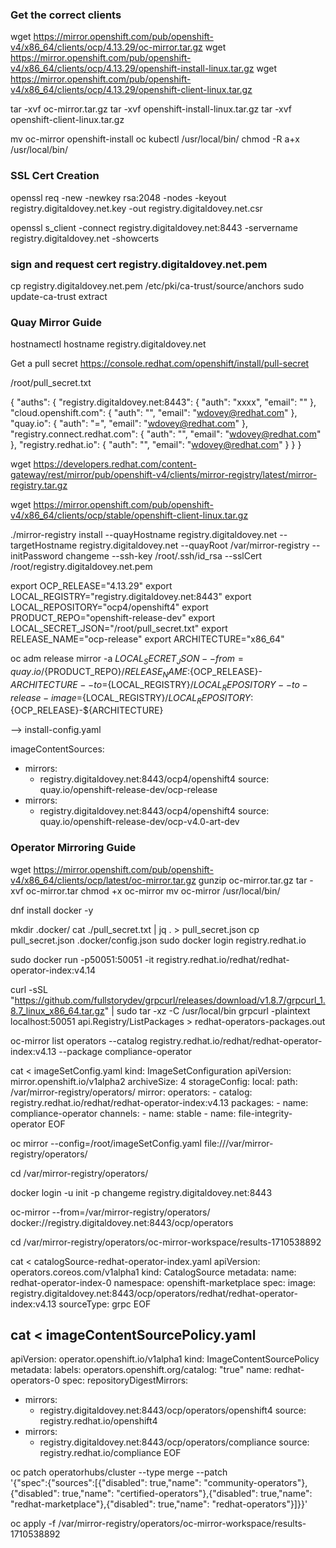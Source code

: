 ### Get the correct clients ###


wget https://mirror.openshift.com/pub/openshift-v4/x86_64/clients/ocp/4.13.29/oc-mirror.tar.gz
wget https://mirror.openshift.com/pub/openshift-v4/x86_64/clients/ocp/4.13.29/openshift-install-linux.tar.gz
wget https://mirror.openshift.com/pub/openshift-v4/x86_64/clients/ocp/4.13.29/openshift-client-linux.tar.gz

tar -xvf oc-mirror.tar.gz
tar -xvf openshift-install-linux.tar.gz
tar -xvf openshift-client-linux.tar.gz

mv oc-mirror openshift-install oc kubectl /usr/local/bin/
chmod -R a+x /usr/local/bin/ 

### SSL Cert Creation ###

openssl req -new -newkey rsa:2048 -nodes -keyout registry.digitaldovey.net.key -out registry.digitaldovey.net.csr

openssl s_client -connect registry.digitaldovey.net:8443 -servername registry.digitaldovey.net -showcerts

### sign and request cert registry.digitaldovey.net.pem ###

cp registry.digitaldovey.net.pem /etc/pki/ca-trust/source/anchors
sudo update-ca-trust extract

### Quay Mirror Guide ###

hostnamectl hostname registry.digitaldovey.net

Get a pull secret https://console.redhat.com/openshift/install/pull-secret

/root/pull_secret.txt

{
  "auths": {
    "registry.digitaldovey.net:8443": {
      "auth": "xxxx",
      "email": ""
    },
    "cloud.openshift.com": {
      "auth": "",
      "email": "wdovey@redhat.com"
    },
    "quay.io": {
      "auth": "=",
      "email": "wdovey@redhat.com"
    },
    "registry.connect.redhat.com": {
      "auth": "",
      "email": "wdovey@redhat.com"
    },
    "registry.redhat.io": {
      "auth": "",
      "email": "wdovey@redhat.com"
    }
  }
}

wget https://developers.redhat.com/content-gateway/rest/mirror/pub/openshift-v4/clients/mirror-registry/latest/mirror-registry.tar.gz

wget https://mirror.openshift.com/pub/openshift-v4/x86_64/clients/ocp/stable/openshift-client-linux.tar.gz

./mirror-registry install --quayHostname registry.digitaldovey.net --targetHostname registry.digitaldovey.net  --quayRoot /var/mirror-registry --initPassword changeme --ssh-key /root/.ssh/id_rsa --sslCert /root/registry.digitaldovey.net.pem

export OCP_RELEASE="4.13.29"
export LOCAL_REGISTRY="registry.digitaldovey.net:8443"
export LOCAL_REPOSITORY="ocp4/openshift4"
export PRODUCT_REPO="openshift-release-dev"
export LOCAL_SECRET_JSON="/root/pull_secret.txt"
export RELEASE_NAME="ocp-release"
export ARCHITECTURE="x86_64"  

oc adm release mirror -a ${LOCAL_SECRET_JSON} --from=quay.io/${PRODUCT_REPO}/${RELEASE_NAME}:${OCP_RELEASE}-${ARCHITECTURE} --to=${LOCAL_REGISTRY}/${LOCAL_REPOSITORY} --to-release-image=${LOCAL_REGISTRY}/${LOCAL_REPOSITORY}:${OCP_RELEASE}-${ARCHITECTURE}

--> install-config.yaml

imageContentSources:
- mirrors:
  - registry.digitaldovey.net:8443/ocp4/openshift4
  source: quay.io/openshift-release-dev/ocp-release
- mirrors:
  - registry.digitaldovey.net:8443/ocp4/openshift4
  source: quay.io/openshift-release-dev/ocp-v4.0-art-dev

### Operator Mirroring Guide ###

wget https://mirror.openshift.com/pub/openshift-v4/x86_64/clients/ocp/latest/oc-mirror.tar.gz
gunzip oc-mirror.tar.gz
tar -xvf oc-mirror.tar
chmod +x oc-mirror
mv oc-mirror /usr/local/bin/

dnf install docker -y

mkdir .docker/
cat ./pull_secret.txt | jq . > pull_secret.json
cp pull_secret.json .docker/config.json
sudo docker login registry.redhat.io

sudo docker run -p50051:50051 -it registry.redhat.io/redhat/redhat-operator-index:v4.14

curl -sSL "https://github.com/fullstorydev/grpcurl/releases/download/v1.8.7/grpcurl_1.8.7_linux_x86_64.tar.gz" | sudo tar -xz -C /usr/local/bin
grpcurl -plaintext localhost:50051 api.Registry/ListPackages > redhat-operators-packages.out

oc-mirror list operators --catalog registry.redhat.io/redhat/redhat-operator-index:v4.13 --package compliance-operator

cat <<EOF > imageSetConfig.yaml
kind: ImageSetConfiguration
apiVersion: mirror.openshift.io/v1alpha2
archiveSize: 4
storageConfig:
  local:
    path: /var/mirror-registry/operators/
mirror:
  operators:
    - catalog: registry.redhat.io/redhat/redhat-operator-index:v4.13
      packages:
        - name: compliance-operator
          channels:
          - name: stable
        - name: file-integrity-operator
EOF


oc mirror --config=/root/imageSetConfig.yaml file:///var/mirror-registry/operators/

cd /var/mirror-registry/operators/

docker login -u init -p changeme registry.digitaldovey.net:8443 

oc-mirror --from=/var/mirror-registry/operators/ docker://registry.digitaldovey.net:8443/ocp/operators

cd /var/mirror-registry/operators/oc-mirror-workspace/results-1710538892

cat <<EOF > catalogSource-redhat-operator-index.yaml
apiVersion: operators.coreos.com/v1alpha1
kind: CatalogSource
metadata:
  name: redhat-operator-index-0
  namespace: openshift-marketplace
spec:
  image: registry.digitaldovey.net:8443/ocp/operators/redhat/redhat-operator-index:v4.13
  sourceType: grpc
EOF

cat <<EOF > imageContentSourcePolicy.yaml
---
apiVersion: operator.openshift.io/v1alpha1
kind: ImageContentSourcePolicy
metadata:
  labels:
    operators.openshift.org/catalog: "true"
  name: redhat-operators-0
spec:
  repositoryDigestMirrors:
  - mirrors:
    - registry.digitaldovey.net:8443/ocp/operators/openshift4
    source: registry.redhat.io/openshift4
  - mirrors:
    - registry.digitaldovey.net:8443/ocp/operators/compliance
    source: registry.redhat.io/compliance
EOF

oc patch operatorhubs/cluster --type merge --patch \
 '{"spec":{"sources":[{"disabled": true,"name": "community-operators"},{"disabled": true,"name": "certified-operators"},{"disabled": true,"name": "redhat-marketplace"},{"disabled": true,"name": "redhat-operators"}]}}'

oc apply -f /var/mirror-registry/operators/oc-mirror-workspace/results-1710538892
